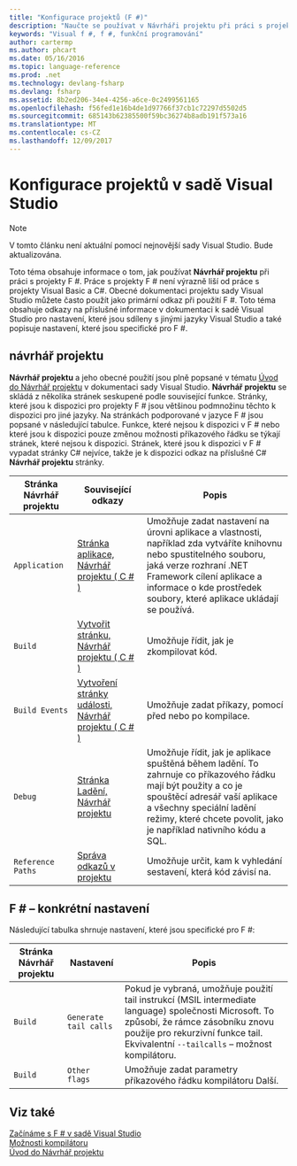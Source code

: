 ```yaml
---
title: "Konfigurace projektů (F #)"
description: "Naučte se používat v Návrháři projektu při práci s projekty F # v sadě Visual Studio."
keywords: "Visual f #, f #, funkční programování"
author: cartermp
ms.author: phcart
ms.date: 05/16/2016
ms.topic: language-reference
ms.prod: .net
ms.technology: devlang-fsharp
ms.devlang: fsharp
ms.assetid: 8b2ed206-34e4-4256-a6ce-0c2499561165
ms.openlocfilehash: f56fed1e16b4de1d97766f37cb1c72297d5502d5
ms.sourcegitcommit: 685143b62385500f59bc36274b8adb191f573a16
ms.translationtype: MT
ms.contentlocale: cs-CZ
ms.lasthandoff: 12/09/2017
---
```

# <a name="configuring-projects-in-visual-studio"></a>Konfigurace projektů v sadě Visual Studio

> [!NOTE]
V tomto článku není aktuální pomocí nejnovější sady Visual Studio.  Bude aktualizována.

Toto téma obsahuje informace o tom, jak používat **Návrhář projektu** při práci s projekty F #. Práce s projekty F # není výrazně liší od práce s projekty Visual Basic a C#. Obecné dokumentaci projektu sady Visual Studio můžete často použít jako primární odkaz při použití F #. Toto téma obsahuje odkazy na příslušné informace v dokumentaci k sadě Visual Studio pro nastavení, které jsou sdíleny s jinými jazyky Visual Studio a také popisuje nastavení, které jsou specifické pro F #.

## <a name="project-designer"></a>návrhář projektu
**Návrhář projektu** a jeho obecné použití jsou plně popsané v tématu [Úvod do Návrhář projektu](https://msdn.microsoft.com/library/898dd854-c98d-430c-ba1b-a913ce3c73d7) v dokumentaci sady Visual Studio. **Návrhář projektu** se skládá z několika stránek seskupené podle související funkce. Stránky, které jsou k dispozici pro projekty F # jsou většinou podmnožinu těchto k dispozici pro jiné jazyky. Na stránkách podporované v jazyce F # jsou popsané v následující tabulce. Funkce, které nejsou k dispozici v F # nebo které jsou k dispozici pouze změnou možnosti příkazového řádku se týkají stránek, které nejsou k dispozici. Stránek, které jsou k dispozici v F # vypadat stránky C# nejvíce, takže je k dispozici odkaz na příslušné C# **Návrhář projektu** stránky.

|Stránka Návrhář projektu|Související odkazy|Popis|
|---------------------|-------------|-----------|
|`Application`|[Stránka aplikace, Návrhář projektu &#40; C &#35; &#41;](https://msdn.microsoft.com/library/ms247046.aspx)|Umožňuje zadat nastavení na úrovni aplikace a vlastnosti, například zda vytváříte knihovnu nebo spustitelného souboru, jaká verze rozhraní .NET Framework cílení aplikace a informace o kde prostředek soubory, které aplikace ukládají se používá.|
|`Build`|[Vytvořit stránku, Návrhář projektu &#40; C &#35; &#41;](https://msdn.microsoft.com/library/kb4wyys2.aspx)|Umožňuje řídit, jak je zkompilovat kód.|
|`Build Events`|[Vytvoření stránky události, Návrhář projektu &#40; C &#35; &#41;](https://msdn.microsoft.com/library/kb4wyys2.aspx)|Umožňuje zadat příkazy, pomocí před nebo po kompilace.|
|`Debug`|[Stránka Ladění, Návrhář projektu](https://msdn.microsoft.com/library/2wcdezs5.aspx)|Umožňuje řídit, jak je aplikace spuštěná během ladění. To zahrnuje co příkazového řádku mají být použity a co je spouštěcí adresář vaší aplikace a všechny speciální ladění režimy, které chcete povolit, jako je například nativního kódu a SQL.|
|`Reference Paths`|[Správa odkazů v projektu](/visualstudio/ide/managing-references-in-a-project)|Umožňuje určit, kam k vyhledání sestavení, která kód závisí na.|

## <a name="f-specific-settings"></a>F # – konkrétní nastavení
Následující tabulka shrnuje nastavení, které jsou specifické pro F #:

|Stránka Návrhář projektu|Nastavení|Popis|
|---------------------|-------|-----------|
|`Build`|`Generate tail calls`|Pokud je vybraná, umožňuje použití tail instrukcí (MSIL intermediate language) společnosti Microsoft. To způsobí, že rámce zásobníku znovu použije pro rekurzivní funkce tail. Ekvivalentní `--tailcalls` – možnost kompilátoru.|
|`Build`|`Other flags`|Umožňuje zadat parametry příkazového řádku kompilátoru Další.|

## <a name="see-also"></a>Viz také
 [Začínáme s F # v sadě Visual Studio](../get-started/get-started-visual-studio.md)  
 [Možnosti kompilátoru](../language-reference/compiler-options.md)  
 [Úvod do Návrhář projektu](https://msdn.microsoft.com/library/898dd854-c98d-430c-ba1b-a913ce3c73d7(v=vs.100))
